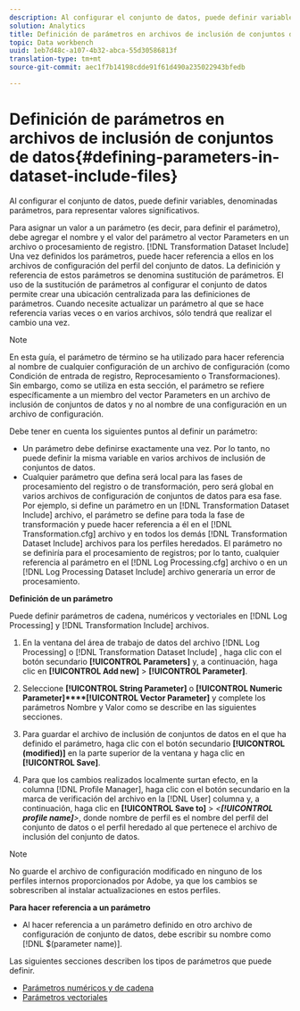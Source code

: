 ```yaml
---
description: Al configurar el conjunto de datos, puede definir variables, denominadas parámetros, para representar valores significativos.
solution: Analytics
title: Definición de parámetros en archivos de inclusión de conjuntos de datos
topic: Data workbench
uuid: 1eb7d48c-a107-4b32-abca-55d30586813f
translation-type: tm+mt
source-git-commit: aec1f7b14198cdde91f61d490a235022943bfedb

---
```



# Definición de parámetros en archivos de inclusión de conjuntos de datos{#defining-parameters-in-dataset-include-files}

Al configurar el conjunto de datos, puede definir variables, denominadas parámetros, para representar valores significativos.

Para asignar un valor a un parámetro (es decir, para definir el parámetro), debe agregar el nombre y el valor del parámetro al vector Parameters en un archivo o procesamiento de registro. [!DNL Transformation Dataset Include] Una vez definidos los parámetros, puede hacer referencia a ellos en los archivos de configuración del perfil del conjunto de datos. La definición y referencia de estos parámetros se denomina sustitución de parámetros. El uso de la sustitución de parámetros al configurar el conjunto de datos permite crear una ubicación centralizada para las definiciones de parámetros. Cuando necesite actualizar un parámetro al que se hace referencia varias veces o en varios archivos, sólo tendrá que realizar el cambio una vez.

>[!NOTE]
>
>En esta guía, el parámetro de término se ha utilizado para hacer referencia al nombre de cualquier configuración de un archivo de configuración (como Condición de entrada de registro, Reprocesamiento o Transformaciones). Sin embargo, como se utiliza en esta sección, el parámetro se refiere específicamente a un miembro del vector Parameters en un archivo de inclusión de conjuntos de datos y no al nombre de una configuración en un archivo de configuración.

Debe tener en cuenta los siguientes puntos al definir un parámetro:

* Un parámetro debe definirse exactamente una vez. Por lo tanto, no puede definir la misma variable en varios archivos de inclusión de conjuntos de datos.
* Cualquier parámetro que defina será local para las fases de procesamiento del registro o de transformación, pero será global en varios archivos de configuración de conjuntos de datos para esa fase. Por ejemplo, si define un parámetro en un [!DNL Transformation Dataset Include] archivo, el parámetro se define para toda la fase de transformación y puede hacer referencia a él en el [!DNL Transformation.cfg] archivo y en todos los demás [!DNL Transformation Dataset Include] archivos para los perfiles heredados. El parámetro no se definiría para el procesamiento de registros; por lo tanto, cualquier referencia al parámetro en el [!DNL Log Processing.cfg] archivo o en un [!DNL Log Processing Dataset Include] archivo generaría un error de procesamiento.

**Definición de un parámetro**

Puede definir parámetros de cadena, numéricos y vectoriales en [!DNL Log Processing] y [!DNL Transformation Include] archivos.

1. En la ventana del área de trabajo de datos del archivo [!DNL Log Processing] o [!DNL Transformation Dataset Include] , haga clic con el botón secundario **[!UICONTROL Parameters]** y, a continuación, haga clic en **[!UICONTROL Add new]** > **[!UICONTROL Parameter]**.

1. Seleccione **[!UICONTROL String Parameter]** o **[!UICONTROL Numeric Parameter]****[!UICONTROL Vector Parameter]** y complete los parámetros Nombre y Valor como se describe en las siguientes secciones.

1. Para guardar el archivo de inclusión de conjuntos de datos en el que ha definido el parámetro, haga clic con el botón secundario **[!UICONTROL (modified)]** en la parte superior de la ventana y haga clic en **[!UICONTROL Save]**.

1. Para que los cambios realizados localmente surtan efecto, en la columna [!DNL Profile Manager], haga clic con el botón secundario en la marca de verificación del archivo en la [!DNL User] columna y, a continuación, haga clic en **[!UICONTROL Save to]** > *&lt;**[!UICONTROL profile name]**>*, donde nombre de perfil es el nombre del perfil del conjunto de datos o el perfil heredado al que pertenece el archivo de inclusión del conjunto de datos.

>[!NOTE]
>
>No guarde el archivo de configuración modificado en ninguno de los perfiles internos proporcionados por Adobe, ya que los cambios se sobrescriben al instalar actualizaciones en estos perfiles.

**Para hacer referencia a un parámetro**

* Al hacer referencia a un parámetro definido en otro archivo de configuración de conjunto de datos, debe escribir su nombre como [!DNL $(parameter name)].

Las siguientes secciones describen los tipos de parámetros que puede definir.

* [Parámetros numéricos y de cadena](../../../../home/c-dataset-const-proc/c-dataset-inc-files/c-def-param-dataset-inc-files/c-string-num-param.md#concept-14f391ce107c4a3dad827ec7967f1080)
* [Parámetros vectoriales](../../../../home/c-dataset-const-proc/c-dataset-inc-files/c-def-param-dataset-inc-files/c-vector-param.md#concept-adb42a5474e245a9996d0aa8d5d522d0)

